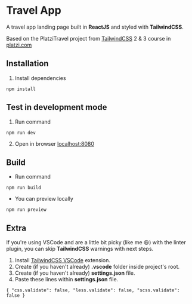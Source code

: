 # Travel App

A travel app landing page built in **ReactJS** and styled with **TailwindCSS**.

Based on the PlatziTravel project from [TailwindCSS](https://platzi.com/cursos/tailwind/) 2 & 3 course in [platzi.com](https://platzi.com)

## Installation

1. Install dependencies

`npm install`

## Test in development mode

1. Run command

`npm run dev`

2. Open in browser [localhost:8080](http://localhost:8080)

## Build

- Run command

`npm run build`

- You can preview locally

`npm run preview`

## Extra

If you're using VSCode and are a little bit picky (like me 😆) with the linter plugin, you can skip **TailwindCSS** warnings with next steps.

1. Install [TailwindCSS VSCode](https://marketplace.visualstudio.com/items?itemName=bradlc.vscode-tailwindcss) extension.
2. Create (if you haven't already) **.vscode** folder inside project's root.
3. Create (if you haven't already) **settings.json** file.
4. Paste these lines within **settings.json** file.

`{
  "css.validate": false,
  "less.validate": false,
  "scss.validate": false
}`